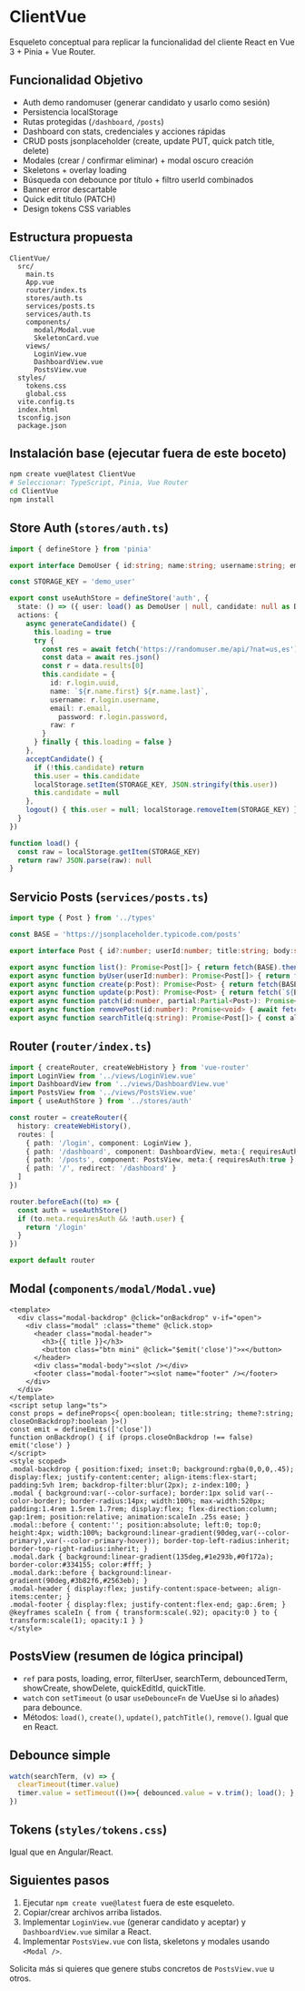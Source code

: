 # ClientVue

Esqueleto conceptual para replicar la funcionalidad del cliente React en Vue 3 + Pinia + Vue Router.

## Funcionalidad Objetivo
- Auth demo randomuser (generar candidato y usarlo como sesión)
- Persistencia localStorage
- Rutas protegidas (`/dashboard`, `/posts`)
- Dashboard con stats, credenciales y acciones rápidas
- CRUD posts jsonplaceholder (create, update PUT, quick patch title, delete)
- Modales (crear / confirmar eliminar) + modal oscuro creación
- Skeletons + overlay loading
- Búsqueda con debounce por título + filtro userId combinados
- Banner error descartable
- Quick edit título (PATCH)
- Design tokens CSS variables

## Estructura propuesta
```
ClientVue/
  src/
    main.ts
    App.vue
    router/index.ts
    stores/auth.ts
    services/posts.ts
    services/auth.ts
    components/
      modal/Modal.vue
      SkeletonCard.vue
    views/
      LoginView.vue
      DashboardView.vue
      PostsView.vue
  styles/
    tokens.css
    global.css
  vite.config.ts
  index.html
  tsconfig.json
  package.json
```

## Instalación base (ejecutar fuera de este boceto)
```bash
npm create vue@latest ClientVue
# Seleccionar: TypeScript, Pinia, Vue Router
cd ClientVue
npm install
```

## Store Auth (`stores/auth.ts`)
```ts
import { defineStore } from 'pinia'

export interface DemoUser { id:string; name:string; username:string; email:string; password:string; raw:any }

const STORAGE_KEY = 'demo_user'

export const useAuthStore = defineStore('auth', {
  state: () => ({ user: load() as DemoUser | null, candidate: null as DemoUser | null, loading:false }),
  actions: {
    async generateCandidate() {
      this.loading = true
      try {
        const res = await fetch('https://randomuser.me/api/?nat=us,es')
        const data = await res.json()
        const r = data.results[0]
        this.candidate = {
          id: r.login.uuid,
          name: `${r.name.first} ${r.name.last}`,
          username: r.login.username,
          email: r.email,
            password: r.login.password,
          raw: r
        }
      } finally { this.loading = false }
    },
    acceptCandidate() {
      if (!this.candidate) return
      this.user = this.candidate
      localStorage.setItem(STORAGE_KEY, JSON.stringify(this.user))
      this.candidate = null
    },
    logout() { this.user = null; localStorage.removeItem(STORAGE_KEY) }
  }
})

function load() {
  const raw = localStorage.getItem(STORAGE_KEY)
  return raw? JSON.parse(raw): null
}
```

## Servicio Posts (`services/posts.ts`)
```ts
import type { Post } from '../types'

const BASE = 'https://jsonplaceholder.typicode.com/posts'

export interface Post { id?:number; userId:number; title:string; body:string }

export async function list(): Promise<Post[]> { return fetch(BASE).then(r=>r.json()) }
export async function byUser(userId:number): Promise<Post[]> { return fetch(`${BASE}?userId=${userId}`).then(r=>r.json()) }
export async function create(p:Post): Promise<Post> { return fetch(BASE,{method:'POST', headers:{'Content-Type':'application/json'}, body:JSON.stringify(p)}).then(r=>r.json()) }
export async function update(p:Post): Promise<Post> { return fetch(`${BASE}/${p.id}`,{method:'PUT', headers:{'Content-Type':'application/json'}, body:JSON.stringify(p)}).then(r=>r.json()) }
export async function patch(id:number, partial:Partial<Post>): Promise<Post> { return fetch(`${BASE}/${id}`,{method:'PATCH', headers:{'Content-Type':'application/json'}, body:JSON.stringify(partial)}).then(r=>r.json()) }
export async function removePost(id:number): Promise<void> { await fetch(`${BASE}/${id}`,{method:'DELETE'}) }
export async function searchTitle(q:string): Promise<Post[]> { const all = await list(); return all.filter(p=>p.title.toLowerCase().includes(q.toLowerCase())) }
```

## Router (`router/index.ts`)
```ts
import { createRouter, createWebHistory } from 'vue-router'
import LoginView from '../views/LoginView.vue'
import DashboardView from '../views/DashboardView.vue'
import PostsView from '../views/PostsView.vue'
import { useAuthStore } from '../stores/auth'

const router = createRouter({
  history: createWebHistory(),
  routes: [
    { path: '/login', component: LoginView },
    { path: '/dashboard', component: DashboardView, meta:{ requiresAuth:true } },
    { path: '/posts', component: PostsView, meta:{ requiresAuth:true } },
    { path: '/', redirect: '/dashboard' }
  ]
})

router.beforeEach((to) => {
  const auth = useAuthStore()
  if (to.meta.requiresAuth && !auth.user) {
    return '/login'
  }
})

export default router
```

## Modal (`components/modal/Modal.vue`)
```vue
<template>
  <div class="modal-backdrop" @click="onBackdrop" v-if="open">
    <div class="modal" :class="theme" @click.stop>
      <header class="modal-header">
        <h3>{{ title }}</h3>
        <button class="btn mini" @click="$emit('close')">✕</button>
      </header>
      <div class="modal-body"><slot /></div>
      <footer class="modal-footer"><slot name="footer" /></footer>
    </div>
  </div>
</template>
<script setup lang="ts">
const props = defineProps<{ open:boolean; title:string; theme?:string; closeOnBackdrop?:boolean }>()
const emit = defineEmits(['close'])
function onBackdrop() { if (props.closeOnBackdrop !== false) emit('close') }
</script>
<style scoped>
.modal-backdrop { position:fixed; inset:0; background:rgba(0,0,0,.45); display:flex; justify-content:center; align-items:flex-start; padding:5vh 1rem; backdrop-filter:blur(2px); z-index:100; }
.modal { background:var(--color-surface); border:1px solid var(--color-border); border-radius:14px; width:100%; max-width:520px; padding:1.4rem 1.5rem 1.7rem; display:flex; flex-direction:column; gap:1rem; position:relative; animation:scaleIn .25s ease; }
.modal::before { content:''; position:absolute; left:0; top:0; height:4px; width:100%; background:linear-gradient(90deg,var(--color-primary),var(--color-primary-hover)); border-top-left-radius:inherit; border-top-right-radius:inherit; }
.modal.dark { background:linear-gradient(135deg,#1e293b,#0f172a); border-color:#334155; color:#fff; }
.modal.dark::before { background:linear-gradient(90deg,#3b82f6,#2563eb); }
.modal-header { display:flex; justify-content:space-between; align-items:center; }
.modal-footer { display:flex; justify-content:flex-end; gap:.6rem; }
@keyframes scaleIn { from { transform:scale(.92); opacity:0 } to { transform:scale(1); opacity:1 } }
</style>
```

## PostsView (resumen de lógica principal)
- `ref` para posts, loading, error, filterUser, searchTerm, debouncedTerm, showCreate, showDelete, quickEditId, quickTitle.
- `watch` con `setTimeout` (o usar `useDebounceFn` de VueUse si lo añades) para debounce.
- Métodos: `load()`, `create()`, `update()`, `patchTitle()`, `remove()`. Igual que en React.

## Debounce simple
```ts
watch(searchTerm, (v) => {
  clearTimeout(timer.value)
  timer.value = setTimeout(()=>{ debounced.value = v.trim(); load(); }, 420) as any
})
```

## Tokens (`styles/tokens.css`)
Igual que en Angular/React.

## Siguientes pasos
1. Ejecutar `npm create vue@latest` fuera de este esqueleto.
2. Copiar/crear archivos arriba listados.
3. Implementar `LoginView.vue` (generar candidato y aceptar) y `DashboardView.vue` similar a React.
4. Implementar `PostsView.vue` con lista, skeletons y modales usando `<Modal />`.

Solicita más si quieres que genere stubs concretos de `PostsView.vue` u otros.
